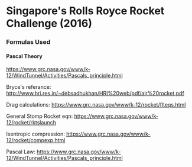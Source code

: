 # Singapore's Rolls Royce Rocket Challenge (2016)

### Formulas Used

#### Pascal Theory	
https://www.grc.nasa.gov/www/k-12/WindTunnel/Activities/Pascals_principle.html

Bryce's referance: http://www.hri.res.in/~debsadhukhan/HRI%20web/pdf/air%20rocket.pdf


Drag calculations: https://www.grc.nasa.gov/www/k-12/rocket/flteqs.html

General Stomp Rocket eqn: https://www.grc.nasa.gov/www/k-12/rocket/rktslaunch

Isentropic compression: https://www.grc.nasa.gov/www/k-12/rocket/compexp.html

Pascal Law: https://www.grc.nasa.gov/www/k-12/WindTunnel/Activities/Pascals_principle.html
